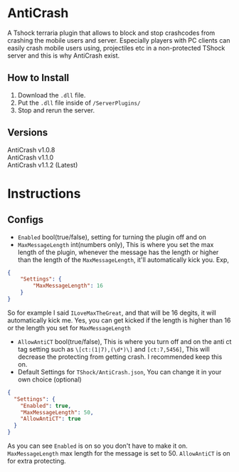 # AntiCrash
A Tshock terraria plugin that allows to block and stop crashcodes from crashing the mobile users and server. Especially players with PC clients can easily crash mobile users using, projectiles etc in a non-protected TShock server and this is why AntiCrash exist.

## How to Install
1. Download the `.dll` file.
2. Put the `.dll` file inside of `/ServerPlugins/`
3. Stop and rerun the server.

## Versions
AntiCrash v1.0.8     
AntiCrash v1.1.0            
AntiCrash v1.1.2 (Latest)

# Instructions
## Configs
- `Enabled` bool(true/false), setting for turning the plugin off and on
- `MaxMessageLength` int(numbers only), This is where you set the max length of the plugin, whenever the message has the length or higher than the length of the `MaxMessageLength`, it'll automatically kick you. Exp,
```json
{
    "Settings": {
        "MaxMessageLength": 16
    }
}
```
So for example I said `ILoveMaxTheGreat`, and that will be 16 degits, it will automatically kick me. Yes, you can get kicked if the length is higher than 16 or the length you set for `MaxMessageLength`
- `AllowAntiCT` bool(true/false), This is where you turn off and on the anti ct tag setting such as `\[ct:(1|7),(\d*)\]` and `[ct:7,5456]`, This will decrease the protecting from getting crash. I recommended keep this on.
- Default Settings for `TShock/AntiCrash.json`, You can change it in your own choice (optional)
```json
{
  "Settings": {
    "Enabled": true,
    "MaxMessageLength": 50,
    "AllowAntiCT": true
  }
}
```
As you can see `Enabled` is on so you don't have to make it on. `MaxMessageLength` max length for the message is set to 50. `AllowAntiCT` is on for extra protecting.




